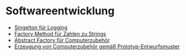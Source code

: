 # Softwareentwicklung

- [Singelton für Logging](01_singelton_logging)
- [Factory Method für Zahlen zu Strings](02_factory-method_zahlen-strings)
- [Abstract Factory für Computerzubehör](03_abstact-factory_computerzubehoer)
- [Erzeugung von Computerzubehör gemäß Prototyp-Entwurfsmuster](04_prototyp-entwurfsmuster_computerzubehoer)
